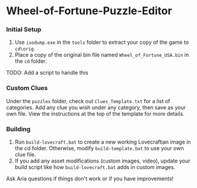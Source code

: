 # Wheel-of-Fortune-Puzzle-Editor
### Initial Setup ###
1. Use `isodump.exe` in the `tools` folder to extract your copy of the game to `cd\orig`.
2. Place a copy of the original bin file named `Wheel_of_Fortune_USA.bin` in the `cd` folder.

TODO: Add a script to handle this


### Custom Clues ###
Under the `puzzles` folder, check out `Clues_Template.txt` for a list of categories. Add any clue you wish under any category, then save as your own file. View the instructions at the top of the template for more details.

### Building ###
1. Run `build-lovecraft.bat` to create a new working Lovecraftian image in the cd folder. Otherwise, modify `build-template.bat` to use your own clue file.
2. If you add any asset modifications (custom images, video), update your build script like how `build-lovecraft.bat` adds in custom images.


Ask Aria questions if things don't work or if you have improvements!